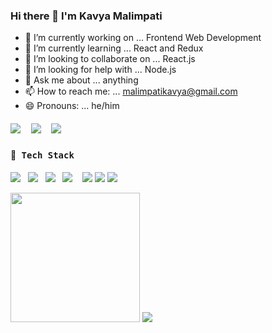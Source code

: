 ### Hi there 👋 I'm Kavya Malimpati

- 🔭 I’m currently working on ... Frontend Web Development
- 🌱 I’m currently learning ... React and Redux
- 👯 I’m looking to collaborate on ... React.js
- 🤔 I’m looking for help with ... Node.js
- 💬 Ask me about ... anything
- 📫 How to reach me: ... malimpatikavya@gmail.com
- 😄 Pronouns: ... he/him
<h5 ><a href="https://kav310.github.io/</a></h5>
<h4 >Mern Stack Developer</h4>
<h5>
A Passionate aspiring Mern Stack Developer moulded and shaped by Masai school's intensive and immensive learning.
Looking forward to join a company where I can contribute towards individual and company growth.
</h5>
  <p>
 <a href="https://www.hackerrank.com/malimpatikavya?hr_r=1"><img src="https://img.shields.io/badge/hackerrank-%23339933.svg?&style=for-the-badge&logo=hackerrank&logoColor=white" /></a>&nbsp;&nbsp;&nbsp;&nbsp;
  <a href="https://www.linkedin.com/in/kavya-chowdary-538108131/"><img src="https://img.shields.io/badge/linkedin-%230077B5.svg?&style=for-the-badge&logo=linkedin&logoColor=white" /></a>&nbsp;&nbsp;&nbsp;&nbsp;
    <a href="https://twitter.com/malimpatikavya"><img src="https://img.shields.io/badge/twitter-%230077B5.svg?&style=for-the-badge&logo=twitter&logoColor=white" /></a>
</p>
  <h4> 🔭<samp> Tech Stack</samp></h4>
  <p >
 <img src="https://img.shields.io/badge/html5%20-%23e34f26.svg?&style=for-the-badge&logo=html5&logoColor=white" />&nbsp;&nbsp;
 <img src="https://img.shields.io/badge/css3%20-%231572B6.svg?&style=for-the-badge&logo=css3&logoColor=white" />&nbsp;&nbsp;
 <img src="https://img.shields.io/badge/javascript%20-%23F7DF1E.svg?&style=for-the-badge&logo=javascript&logoColor=white" />&nbsp;&nbsp;
 <img src="https://img.shields.io/badge/react%20-%2361DAFB.svg?&style=for-the-badge&logo=react&logoColor=white" />&nbsp;&nbsp;&nbsp;
 <img src="https://img.shields.io/badge/react%20redux%20-%23c21325.svg?&style=for-the-badge&logo=redux&logoColor=white" />
   <img src="https://img.shields.io/badge/mongodb%20-%23e34f26.svg?&style=for-the-badge&logo=mongodb&logoColor=white" />
   <img src="https://img.shields.io/badge/nodejs%20-%23e34f26.svg?&style=for-the-badge&logo=nodejs&logoColor=white" />
 </p>
  <p align='left'>
  <img src="https://github-readme-stats.vercel.app/api?username=kav310&theme=tokyonight&show_icons=true&count_private=true" height="207px" />
  <img src="https://github-readme-stats.vercel.app/api/top-langs/?username=kav310&theme=tokyonight"/>
</P>
